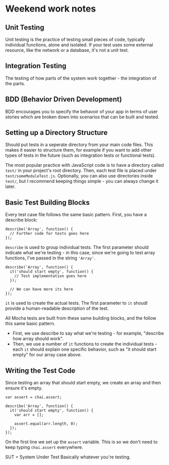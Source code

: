 # Weekend work notes

## Unit Testing
Unit testing is the practice of testing small pieces of code, typically individual functions, alone and isolated. If your test uses some external resource, like the network or a database, it's not a unit test.

## Integration Testing
The testing of how parts of the system work together - the integration of the parts.

## BDD (Behavior Driven Development)

BDD encourages you to specify the behavoir of your app in terms of user stories which are broken down into scenarios that can be built and tested.

## Setting up a Directory Structure

Should put tests in a seperate directory from your main code files.  This makes it easier to structure them, for example if you want to add other types of tests in the future (such as integration tests or functional tests).

The most popular practice with JavaScript code is to have a directory called `test/` in your project's root directory.  Then, each test file is placed under `test/someModuleTest.js`.  Optionally, you can also use directories inside `test/`, but I recommend keeping things simple - you can always change it later.

## Basic Test Building Blocks
Every test case file follows the same basic pattern. First, you have a describe block:
``` 
describe('Array', function() {
  // Further code for tests goes here
});
```
`describe` is used to group individual tests.  The first parameter should indicate what we're testing - in this case, since we're going to test array functions, I've passed in the string `'Array'`.

```
describe('Array', function() {
  it('should start empty', function() {
    // Test implementation goes here
  });

  // We can have more its here
});
```
`it` is used to create the actual tests.  The first parameter to `it` shoudl provide a human-readable description of the test.

All Mocha tests are built from these same building blocks, and the follow this same basic pattern.
- First, we use describe to say what we're testing - for example, "describe how array should work".
- Then, we use a number of `it` functions to create the individual tests - each `it` should explain one specific behavior, such as "it should start empty" for our array case above.

## Writing the Test Code
Since testing an array that should start empty, we create an array and then ensure it's empty.
```
var assert = chai.assert;

describe('Array', function() {
  it('should start empty', function() {
    var arr = [];

    assert.equal(arr.length, 0);
  });
});
```
On the first line we set up the `assert` variable.  This is so we don't need to keep typing `chai.assert` everywhere.

SUT = System Under Test
Basically whatever you're testing.
